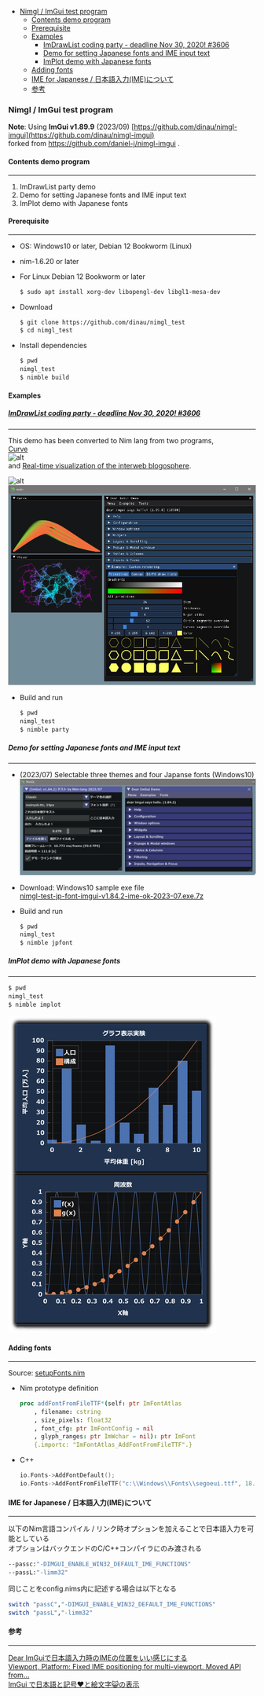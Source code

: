 <!-- START doctoc generated TOC please keep comment here to allow auto update -->
<!-- DON'T EDIT THIS SECTION, INSTEAD RE-RUN doctoc TO UPDATE -->

- [Nimgl / ImGui test program](#nimgl--imgui-test-program)
  - [Contents demo program](#contents-demo-program)
  - [Prerequisite](#prerequisite)
  - [Examples](#examples)
    - [ImDrawList coding party - deadline Nov 30, 2020! #3606](#imdrawlist-coding-party---deadline-nov-30-2020-3606)
    - [Demo for setting Japanese fonts and IME input text](#demo-for-setting-japanese-fonts-and-ime-input-text)
    - [ImPlot demo with Japanese fonts](#implot-demo-with-japanese-fonts)
  - [Adding fonts](#adding-fonts)
  - [IME for Japanese / 日本語入力(IME)について](#ime-for-japanese--%E6%97%A5%E6%9C%AC%E8%AA%9E%E5%85%A5%E5%8A%9Bime%E3%81%AB%E3%81%A4%E3%81%84%E3%81%A6)
  - [参考](#%E5%8F%82%E8%80%83)

<!-- END doctoc generated TOC please keep comment here to allow auto update -->

### Nimgl / ImGui test program

**Note**: Using  **ImGui v1.89.9** (2023/09) [https://github.com/dinau/nimgl-imgui](https://github.com/dinau/nimgl-imgui)  
forked from https://github.com/daniel-j/nimgl-imgui .

#### Contents demo program

---

1.  ImDrawList party demo
1.  Demo for setting Japanese fonts and IME input text
1.  ImPlot demo with Japanese fonts

#### Prerequisite

---

- OS: Windows10 or later, Debian 12 Bookworm (Linux)
- nim-1.6.20 or later
- For Linux Debian 12 Bookworm or later

   ```sh
   $ sudo apt install xorg-dev libopengl-dev libgl1-mesa-dev
   ```

- Download 

   ```sh
   $ git clone https://github.com/dinau/nimgl_test
   $ cd nimgl_test
   ```

- Install dependencies

   ```sh
   $ pwd
   nimgl_test
   $ nimble build
   ```


#### Examples

#####  [ImDrawList coding party - deadline Nov 30, 2020! #3606](https://github.com/ocornut/imgui/issues/3606)  

---

This demo has been converted to Nim lang from two programs,  
[Curve](https://github.com/ocornut/imgui/issues/3606#issuecomment-730648517)  
![alt](https://user-images.githubusercontent.com/8225057/99726102-5b5a6f80-2ab6-11eb-8785-8a7de588dd6e.gif)  
and [Real-time visualization of the interweb blogosphere](https://github.com/ocornut/imgui/issues/3606#issuecomment-730704909).  

![alt](https://user-images.githubusercontent.com/35172202/99803095-e2a4f300-2b49-11eb-8979-0bd475c1cfee.gif)
![alt](img/nimgl-imgui-coding-party-2023-08.png)
   - Build and run

      ```sh
      $ pwd 
      nimgl_test
      $ nimble party
      ```

##### Demo for setting Japanese fonts and IME input text

---

   - (2023/07) Selectable three themes and four Japanse fonts (Windows10)  
   ![alt](img/nimgl-screen-shot-jp-font-2023-07.png)
   - Download: Windows10 sample exe file  
   [nimgl-test-jp-font-imgui-v1.84.2-ime-ok-2023-07.exe.7z](https://bitbucket.org/dinau/storage/downloads/nimgl-test-jp-font-imgui-v1.84.2-ime-ok-2023-07.exe.7z) 
   - Build and run

      ```sh
      $ pwd 
      nimgl_test
      $ nimble jpfont
      ```

##### ImPlot demo with Japanese fonts

---

   ```sh
   $ pwd 
   nimgl_test
   $ nimble implot
   ```

   ![alt](img/nimgl-implot-demo-jp-font-2023-10.png)  


#### Adding fonts 

---

Source: [setupFonts.nim](https://github.com/dinau/nimgl_test/blob/main/examples/jpFont/setupFonts.nim)

- Nim prototype definition

   ```nim
   proc addFontFromFileTTF*(self: ptr ImFontAtlas
       , filename: cstring
       , size_pixels: float32
       , font_cfg: ptr ImFontConfig = nil
       , glyph_ranges: ptr ImWchar = nil): ptr ImFont
       {.importc: "ImFontAtlas_AddFontFromFileTTF".}
   ```

- C++

  ```cpp
  io.Fonts->AddFontDefault();
  io.Fonts->AddFontFromFileTTF("c:\\Windows\\Fonts\\segoeui.ttf", 18.0f);
  ```

#### IME for Japanese / 日本語入力(IME)について

---

以下のNim言語コンパイル / リンク時オプションを加えることで日本語入力を可能としている  
オプションはバックエンドのC/C++コンパイラにのみ渡される

```sh
--passc:"-DIMGUI_ENABLE_WIN32_DEFAULT_IME_FUNCTIONS"
--passL:"-limm32"
```

同じことをconfig.nims内に記述する場合は以下となる

```nim
switch "passC","-DIMGUI_ENABLE_WIN32_DEFAULT_IME_FUNCTIONS"
switch "passL","-limm32"
```

#### 参考

---

[Dear ImGuiで日本語入力時のIMEの位置をいい感じにする](https://qiita.com/babiron_i/items/759d80965b497384bc0e)  
[Viewport, Platform: Fixed IME positioning for multi-viewport. Moved API from...](http://dalab.se.sjtu.edu.cn/gitlab/xiaoyuwei/imgui/-/commit/cb78e62df93732b64afcc9d4cd02e378730b32af)  
[ImGui で日本語と記号♥と絵文字😺の表示](https://zenn.dev/tenka/articles/display_japanese_symbols_and_emoji_with_imgui)  
